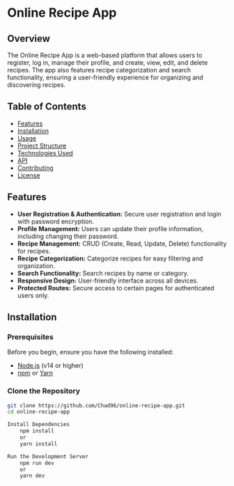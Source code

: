 # Online Recipe App

## Overview

The Online Recipe App is a web-based platform that allows users to register, log in, manage their profile, and create, view, edit, and delete recipes. The app also features recipe categorization and search functionality, ensuring a user-friendly experience for organizing and discovering recipes.

## Table of Contents

- [Features](#features)
- [Installation](#installation)
- [Usage](#usage)
- [Project Structure](#project-structure)
- [Technologies Used](#technologies-used)
- [API](#api)
- [Contributing](#contributing)
- [License](#license)

## Features

- **User Registration & Authentication:** Secure user registration and login with password encryption.
- **Profile Management:** Users can update their profile information, including changing their password.
- **Recipe Management:** CRUD (Create, Read, Update, Delete) functionality for recipes.
- **Recipe Categorization:** Categorize recipes for easy filtering and organization.
- **Search Functionality:** Search recipes by name or category.
- **Responsive Design:** User-friendly interface across all devices.
- **Protected Routes:** Secure access to certain pages for authenticated users only.

## Installation

### Prerequisites

Before you begin, ensure you have the following installed:

- [Node.js](https://nodejs.org/) (v14 or higher)
- [npm](https://www.npmjs.com/) or [Yarn](https://yarnpkg.com/)

### Clone the Repository

```bash
git clone https://github.com/Chad96/online-recipe-app.git
cd online-recipe-app

Install Dependencies
    npm install
    or
    yarn install

Run the Development Server
    npm run dev
    or
    yarn dev
```
